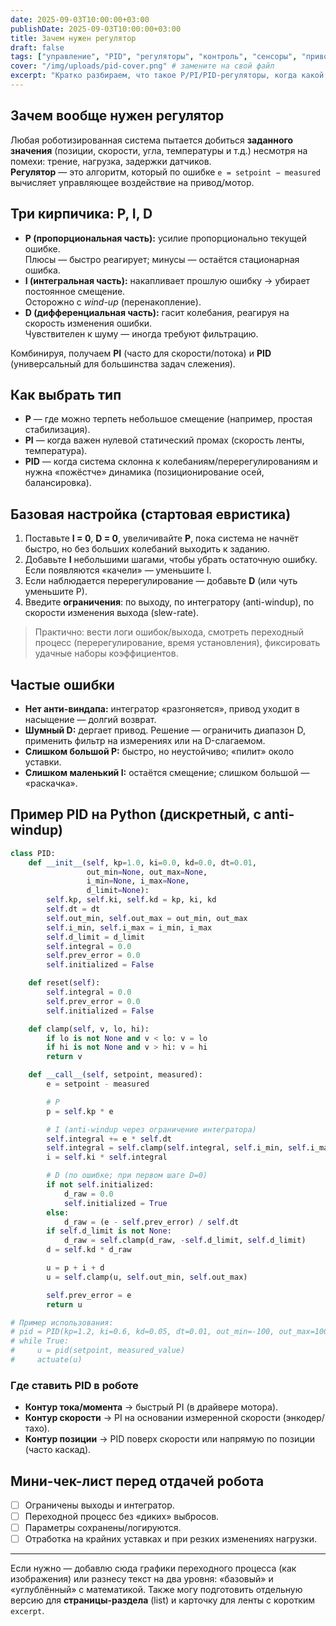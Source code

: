 ```yaml
---
date: 2025-09-03T10:00:00+03:00
publishDate: 2025-09-03T10:00:00+03:00
title: Зачем нужен регулятор
draft: false
tags: ["управление", "PID", "регуляторы", "контроль", "сенсоры", "приводы"]
cover: "/img/uploads/pid-cover.png" # замените на свой файл
excerpt: "Кратко разбираем, что такое P/PI/PID-регуляторы, когда какой выбирать, как настроить и какие ошибки чаще всего встречаются."
---
```


## Зачем вообще нужен регулятор

Любая роботизированная система пытается добиться **заданного значения** (позиции, скорости, угла, температуры и т.д.) несмотря на помехи: трение, нагрузка, задержки датчиков.  
**Регулятор** — это алгоритм, который по ошибке `e = setpoint − measured` вычисляет управляющее воздействие на привод/мотор.

## Три кирпичика: P, I, D

- **P (пропорциональная часть):** усилие пропорционально текущей ошибке.  
  Плюсы — быстро реагирует; минусы — остаётся стационарная ошибка.
- **I (интегральная часть):** накапливает прошлую ошибку → убирает постоянное смещение.  
  Осторожно с *wind-up* (перенакопление).
- **D (дифференциальная часть):** гасит колебания, реагируя на скорость изменения ошибки.  
  Чувствителен к шуму — иногда требуют фильтрацию.

Комбинируя, получаем **PI** (часто для скорости/потока) и **PID** (универсальный для большинства задач слежения).

## Как выбрать тип

- **P** — где можно терпеть небольшое смещение (например, простая стабилизация).
- **PI** — когда важен нулевой статический промах (скорость ленты, температура).
- **PID** — когда система склонна к колебаниям/перерегулированиям и нужна «пожёстче» динамика (позиционирование осей, балансировка).

## Базовая настройка (стартовая евристика)

1. Поставьте **I = 0**, **D = 0**, увеличивайте **P**, пока система не начнёт быстро, но без больших колебаний выходить к заданию.  
2. Добавьте **I** небольшими шагами, чтобы убрать остаточную ошибку. Если появляются «качели» — уменьшите I.  
3. Если наблюдается перерегулирование — добавьте **D** (или чуть уменьшите P).  
4. Введите **ограничения**: по выходу, по интегратору (anti-windup), по скорости изменения выхода (slew-rate).

> Практично: вести логи ошибок/выхода, смотреть переходный процесс (перерегулирование, время установления), фиксировать удачные наборы коэффициентов.

## Частые ошибки

- **Нет анти-виндапа:** интегратор «разгоняется», привод уходит в насыщение — долгий возврат.  
- **Шумный D:** дергает привод. Решение — ограничить диапазон D, применить фильтр на измерениях или на D-слагаемом.
- **Слишком большой P:** быстро, но неустойчиво; «пилит» около уставки.
- **Слишком маленький I:** остаётся смещение; слишком большой — «раскачка».

## Пример PID на Python (дискретный, с anti-windup)

```python
class PID:
    def __init__(self, kp=1.0, ki=0.0, kd=0.0, dt=0.01,
                 out_min=None, out_max=None,
                 i_min=None, i_max=None,
                 d_limit=None):
        self.kp, self.ki, self.kd = kp, ki, kd
        self.dt = dt
        self.out_min, self.out_max = out_min, out_max
        self.i_min, self.i_max = i_min, i_max
        self.d_limit = d_limit
        self.integral = 0.0
        self.prev_error = 0.0
        self.initialized = False

    def reset(self):
        self.integral = 0.0
        self.prev_error = 0.0
        self.initialized = False

    def clamp(self, v, lo, hi):
        if lo is not None and v < lo: v = lo
        if hi is not None and v > hi: v = hi
        return v

    def __call__(self, setpoint, measured):
        e = setpoint - measured

        # P
        p = self.kp * e

        # I (anti-windup через ограничение интегратора)
        self.integral += e * self.dt
        self.integral = self.clamp(self.integral, self.i_min, self.i_max)
        i = self.ki * self.integral

        # D (по ошибке; при первом шаге D=0)
        if not self.initialized:
            d_raw = 0.0
            self.initialized = True
        else:
            d_raw = (e - self.prev_error) / self.dt
        if self.d_limit is not None:
            d_raw = self.clamp(d_raw, -self.d_limit, self.d_limit)
        d = self.kd * d_raw

        u = p + i + d
        u = self.clamp(u, self.out_min, self.out_max)

        self.prev_error = e
        return u

# Пример использования:
# pid = PID(kp=1.2, ki=0.6, kd=0.05, dt=0.01, out_min=-100, out_max=100, i_min=-10, i_max=10, d_limit=200)
# while True:
#     u = pid(setpoint, measured_value)
#     actuate(u)
````

### Где ставить PID в роботе

* **Контур тока/момента** → быстрый PI (в драйвере мотора).
* **Контур скорости** → PI на основании измеренной скорости (энкодер/тахо).
* **Контур позиции** → PID поверх скорости или напрямую по позиции (часто каскад).

## Мини-чек-лист перед отдачей робота

* [ ] Ограничены выходы и интегратор.
* [ ] Переходной процесс без «диких» выбросов.
* [ ] Параметры сохранены/логируются.
* [ ] Отработка на крайних уставках и при резких изменениях нагрузки.

---

Если нужно — добавлю сюда графики переходного процесса (как изображения) или разнесу текст на два уровня: «базовый» и «углублённый» с математикой. Также могу подготовить отдельную версию для **страницы-раздела** (list) и карточку для ленты с коротким `excerpt`.

